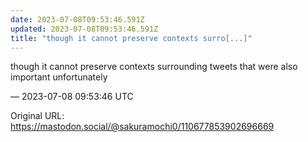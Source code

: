 ```yaml
---
date: 2023-07-08T09:53:46.591Z
updated: 2023-07-08T09:53:46.591Z
title: "though it cannot preserve contexts surro[...]"
---
```


<p>though it cannot preserve contexts surrounding tweets that were also important unfortunately</p>

&mdash; 2023-07-08 09:53:46 UTC

Original URL: https://mastodon.social/@sakuramochi0/110677853902696669

